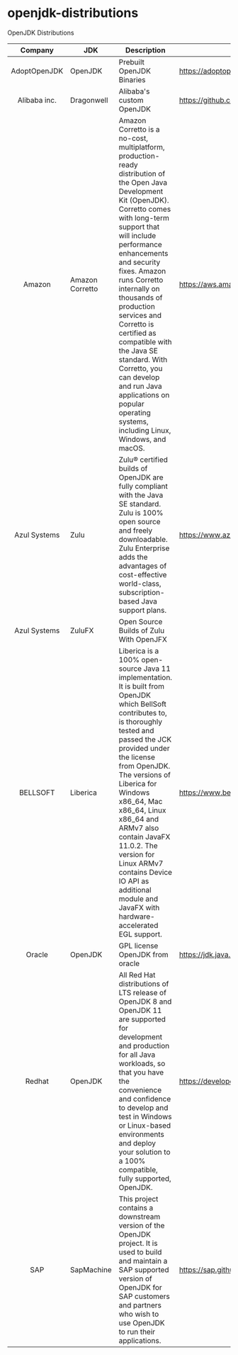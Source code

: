 # openjdk-distributions

OpenJDK Distributions

|    Company   | JDK             | Description                                                                                                                                                                                                                                                                                                                                                                                                                                                                                    | URL                                                      |
|:------------:|-----------------|------------------------------------------------------------------------------------------------------------------------------------------------------------------------------------------------------------------------------------------------------------------------------------------------------------------------------------------------------------------------------------------------------------------------------------------------------------------------------------------------|----------------------------------------------------------|
| AdoptOpenJDK | OpenJDK         | Prebuilt OpenJDK Binaries                                                                                                                                                                                                                                                                                                                                                                                                                                                                      | https://adoptopenjdk.net/                                |
| Alibaba inc. | Dragonwell      | Alibaba's custom OpenJDK                                                                                                                                                                                                                                                                                                                                                                                                                                                                                              | https://github.com/alibaba/dragonwell8                                                        |
| Amazon       | Amazon Corretto | Amazon Corretto is a no-cost, multiplatform, production-ready distribution of the Open Java Development Kit (OpenJDK). Corretto comes with long-term support that will include performance enhancements and security fixes. Amazon runs Corretto internally on thousands of production services and Corretto is certified as compatible with the Java SE standard. With Corretto, you can develop and run Java applications on popular operating systems, including Linux, Windows, and macOS. | https://aws.amazon.com/corretto/                         |
| Azul Systems | Zulu            | Zulu® certified builds of OpenJDK are fully compliant with the Java SE standard. Zulu is 100% open source and freely downloadable. Zulu Enterprise adds the advantages of cost-effective world-class, subscription-based Java support plans.                                                                                                                                                                                                                                                   | https://www.azul.com/downloads/zulu/                     |
| Azul Systems | ZuluFX          | Open Source Builds of Zulu With OpenJFX                                                                                                                                                                                                                                                                                                                                                                                                                                                        |                                                          |
| BELLSOFT     | Liberica        | Liberica is a 100% open-source Java 11 implementation. It is built from OpenJDK which BellSoft contributes to, is thoroughly tested and passed the JCK provided under the license from OpenJDK. The versions of Liberica for Windows x86_64, Mac x86_64, Linux x86_64 and ARMv7 also contain JavaFX 11.0.2. The version for Linux ARMv7 contains Device IO API as additional module and JavaFX with hardware-accelerated EGL support.                                                          | https://www.bell-sw.com/java.html                        |
| Oracle       | OpenJDK         | GPL license OpenJDK from oracle                                                                                                                                                                                                                                                                                                                                                                                                                                                                | https://jdk.java.net/                                    |
| Redhat       | OpenJDK         | All Red Hat distributions of LTS release of OpenJDK 8 and OpenJDK 11 are supported for development and production for all Java workloads, so that you have the convenience and confidence to develop and test in Windows or Linux-based environments and deploy your solution to a 100% compatible, fully supported, OpenJDK.                                                                                                                                                                  | https://developers.redhat.com/products/openjdk/overview/ |
| SAP          | SapMachine      | This project contains a downstream version of the OpenJDK project. It is used to build and maintain a SAP supported version of OpenJDK for SAP customers and partners who wish to use OpenJDK to run their applications.                                                                                                                                                                                                                                                                       | https://sap.github.io/SapMachine/                        |
